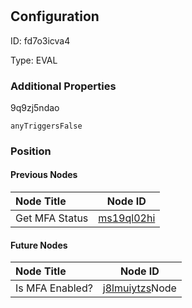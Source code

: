 # 
## Configuration
ID:  fd7o3icva4

Type: EVAL 







### Additional Properties
9q9zj5ndao
```string 
anyTriggersFalse
```





### Position

#### Previous Nodes
| Node Title | Node ID |
| :------------- | ------------ |
| Get MFA Status | [ms19ql02hi](./ms19ql02hi.md) | 
 
 #### Future Nodes
| Node Title | Node ID |
| :------------- | ------------ |
| Is MFA Enabled? |[j8lmuiytzs](./j8lmuiytzs.md)Node |[9q9zj5ndao](./9q9zj5ndao.md) | 